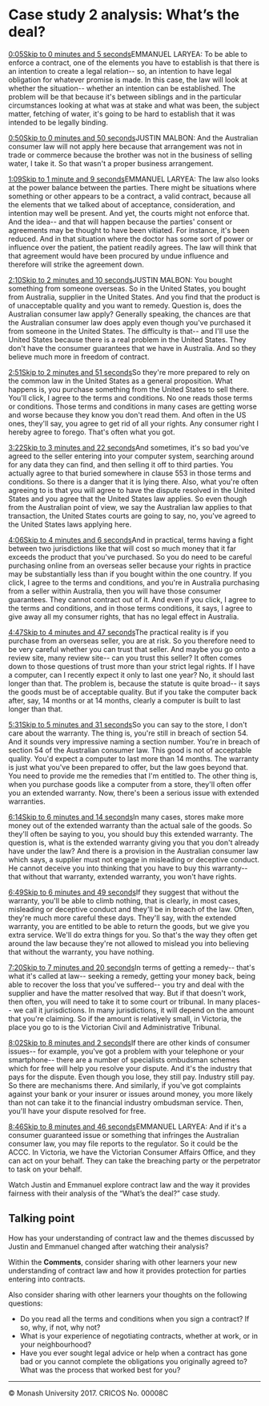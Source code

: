 # Case study 2 analysis: What’s the deal?

[0:05Skip to 0 minutes and 5 seconds](https://www.futurelearn.com/courses/law-for-non-lawyers/3/steps/177725#)EMMANUEL LARYEA: To be able to enforce a contract, one of the elements you have to establish is that there is an intention to create a legal relation-- so, an intention to have legal obligation for whatever promise is made. In this case, the law will look at whether the situation-- whether an intention can be established. The problem will be that because it's between siblings and in the particular circumstances looking at what was at stake and what was been, the subject matter, fetching of water, it's going to be hard to establish that it was intended to be legally binding.

[0:50Skip to 0 minutes and 50 seconds](https://www.futurelearn.com/courses/law-for-non-lawyers/3/steps/177725#)JUSTIN MALBON: And the Australian consumer law will not apply here because that arrangement was not in trade or commerce because the brother was not in the business of selling water, I take it. So that wasn't a proper business arrangement.

[1:09Skip to 1 minute and 9 seconds](https://www.futurelearn.com/courses/law-for-non-lawyers/3/steps/177725#)EMMANUEL LARYEA: The law also looks at the power balance between the parties. There might be situations where something or other appears to be a contract, a valid contract, because all the elements that we talked about of acceptance, consideration, and intention may well be present. And yet, the courts might not enforce that. And the idea-- and that will happen because the parties' consent or agreements may be thought to have been vitiated. For instance, it's been reduced. And in that situation where the doctor has some sort of power or influence over the patient, the patient readily agrees. The law will think that that agreement would have been procured by undue influence and therefore will strike the agreement down.

[2:10Skip to 2 minutes and 10 seconds](https://www.futurelearn.com/courses/law-for-non-lawyers/3/steps/177725#)JUSTIN MALBON: You bought something from someone overseas. So in the United States, you bought from Australia, supplier in the United States. And you find that the product is of unacceptable quality and you want to remedy. Question is, does the Australian consumer law apply? Generally speaking, the chances are that the Australian consumer law does apply even though you've purchased it from someone in the United States. The difficulty is that-- and I'll use the United States because there is a real problem in the United States. They don't have the consumer guarantees that we have in Australia. And so they believe much more in freedom of contract.

[2:51Skip to 2 minutes and 51 seconds](https://www.futurelearn.com/courses/law-for-non-lawyers/3/steps/177725#)So they're more prepared to rely on the common law in the United States as a general proposition. What happens is, you purchase something from the United States to sell there. You'll click, I agree to the terms and conditions. No one reads those terms or conditions. Those terms and conditions in many cases are getting worse and worse because they know you don't read them. And often in the US ones, they'll say, you agree to get rid of all your rights. Any consumer right I hereby agree to forego. That's often what you got.

[3:22Skip to 3 minutes and 22 seconds](https://www.futurelearn.com/courses/law-for-non-lawyers/3/steps/177725#)And sometimes, it's so bad you've agreed to the seller entering into your computer system, searching around for any data they can find, and then selling it off to third parties. You actually agree to that buried somewhere in clause 553 in those terms and conditions. So there is a danger that it is lying there. Also, what you're often agreeing to is that you will agree to have the dispute resolved in the United States and you agree that the United States law applies. So even though from the Australian point of view, we say the Australian law applies to that transaction, the United States courts are going to say, no, you've agreed to the United States laws applying here.

[4:06Skip to 4 minutes and 6 seconds](https://www.futurelearn.com/courses/law-for-non-lawyers/3/steps/177725#)And in practical, terms having a fight between two jurisdictions like that will cost so much money that it far exceeds the product that you've purchased. So you do need to be careful purchasing online from an overseas seller because your rights in practice may be substantially less than if you bought within the one country. If you click, I agree to the terms and conditions, and you're in Australia purchasing from a seller within Australia, then you will have those consumer guarantees. They cannot contract out of it. And even if you click, I agree to the terms and conditions, and in those terms conditions, it says, I agree to give away all my consumer rights, that has no legal effect in Australia.

[4:47Skip to 4 minutes and 47 seconds](https://www.futurelearn.com/courses/law-for-non-lawyers/3/steps/177725#)The practical reality is if you purchase from an overseas seller, you are at risk. So you therefore need to be very careful whether you can trust that seller. And maybe you go onto a review site, many review site-- can you trust this seller? It often comes down to those questions of trust more than your strict legal rights. If I have a computer, can I recently expect it only to last one year? No, it should last longer than that. The problem is, because the statute is quite broad-- it says the goods must be of acceptable quality. But if you take the computer back after, say, 14 months or at 14 months, clearly a computer is built to last longer than that.

[5:31Skip to 5 minutes and 31 seconds](https://www.futurelearn.com/courses/law-for-non-lawyers/3/steps/177725#)So you can say to the store, I don't care about the warranty. The thing is, you're still in breach of section 54. And it sounds very impressive naming a section number. You're in breach of section 54 of the Australian consumer law. This good is not of acceptable quality. You'd expect a computer to last more than 14 months. The warranty is just what you've been prepared to offer, but the law goes beyond that. You need to provide me the remedies that I'm entitled to. The other thing is, when you purchase goods like a computer from a store, they'll often offer you an extended warranty. Now, there's been a serious issue with extended warranties.

[6:14Skip to 6 minutes and 14 seconds](https://www.futurelearn.com/courses/law-for-non-lawyers/3/steps/177725#)In many cases, stores make more money out of the extended warranty than the actual sale of the goods. So they'll often be saying to you, you should buy this extended warranty. The question is, what is the extended warranty giving you that you don't already have under the law? And there is a provision in the Australian consumer law which says, a supplier must not engage in misleading or deceptive conduct. He cannot deceive you into thinking that you have to buy this warranty-- that without that warranty, extended warranty, you won't have rights.

[6:49Skip to 6 minutes and 49 seconds](https://www.futurelearn.com/courses/law-for-non-lawyers/3/steps/177725#)If they suggest that without the warranty, you'll be able to climb nothing, that is clearly, in most cases, misleading or deceptive conduct and they'll be in breach of the law. Often, they're much more careful these days. They'll say, with the extended warranty, you are entitled to be able to return the goods, but we give you extra service. We'll do extra things for you. So that's the way they often get around the law because they're not allowed to mislead you into believing that without the warranty, you have nothing.

[7:20Skip to 7 minutes and 20 seconds](https://www.futurelearn.com/courses/law-for-non-lawyers/3/steps/177725#)In terms of getting a remedy-- that's what it's called at law-- seeking a remedy, getting your money back, being able to recover the loss that you've suffered-- you try and deal with the supplier and have the matter resolved that way. But if that doesn't work, then often, you will need to take it to some court or tribunal. In many places-- we call it jurisdictions. In many jurisdictions, it will depend on the amount that you're claiming. So if the amount is relatively small, in Victoria, the place you go to is the Victorian Civil and Administrative Tribunal.

[8:02Skip to 8 minutes and 2 seconds](https://www.futurelearn.com/courses/law-for-non-lawyers/3/steps/177725#)If there are other kinds of consumer issues-- for example, you've got a problem with your telephone or your smartphone-- there are a number of specialists ombudsman schemes which for free will help you resolve your dispute. And it's the industry that pays for the dispute. Even though you lose, they still pay. Industry still pay. So there are mechanisms there. And similarly, if you've got complaints against your bank or your insurer or issues around money, you more likely than not can take it to the financial industry ombudsman service. Then, you'll have your dispute resolved for free.

[8:46Skip to 8 minutes and 46 seconds](https://www.futurelearn.com/courses/law-for-non-lawyers/3/steps/177725#)EMMANUEL LARYEA: And if it's a consumer guaranteed issue or something that infringes the Australian consumer law, you may file reports to the regulator. So it could be the ACCC. In Victoria, we have the Victorian Consumer Affairs Office, and they can act on your behalf. They can take the breaching party or the perpetrator to task on your behalf.

Watch Justin and Emmanuel explore contract law and the way it provides fairness with their analysis of the “What’s the deal?” case study.

## Talking point

How has your understanding of contract law and the themes discussed by Justin and Emmanuel changed after watching their analysis?

Within the **Comments**, consider sharing with other learners your new understanding of contract law and how it provides protection for parties entering into contracts.

Also consider sharing with other learners your thoughts on the following questions:

- Do you read all the terms and conditions when you sign a contract? If so, why, if not, why not?
- What is your experience of negotiating contracts, whether at work, or in your neighbourhood?
- Have you ever sought legal advice or help when a contract has gone bad or you cannot complete the obligations you originally agreed to? What was the process that worked best for you?

------

© Monash University 2017. CRICOS No. 00008C